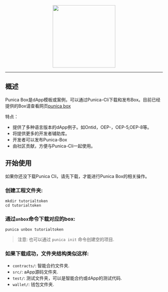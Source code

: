 
<div align="center">
<img src="https://avatars1.githubusercontent.com/u/43718245?s=400&amp;u=84eeb52003e5c32628fcc9cb23edd54d8596cf54&amp;v=4" height="200" width="200">
</div>

---

## 概述

Punica Box是dApp模板或案例，可以通过Punica-Cli下载和发布Box。目前已经提供的Box请查看网页[punica box](https://github.com/punica-box/)



特点：
* 提供了多种语言版本的dApp例子。如Ontid，OEP-，OEP-5,OEP-8等。
* 将提供更多的开发者辅助库。
* 开发者可以发布Punica-Box
* 由社区贡献，方便与Punica-Cli一起使用。


## 开始使用

如果你还没下载Punica Cli，请先下载，才能进行Punica Box的相关操作。

### 创建工程文件夹:

```shell
mkdir tutorialtoken
cd tutorialtoken
```
### 通过```unbox```命令下载对应的box:

```shell
punica unbox tutorialtoken
```

> 注意: 也可以通过 ```punica init``` 命令创建空的项目.


### 如果下载成功，文件夹结构类似这样:

- `contracts/`: 智能合约文件夹.
- `src/`: aApp源码文件夹.
- `test/`: 测试文件夹，可以是智能合约或dApp的测试代码.
- `wallet/`: 钱包文件夹.

